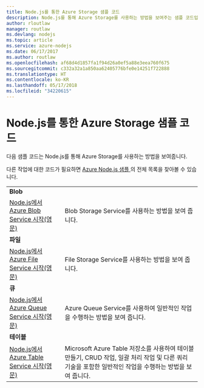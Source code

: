 ```yaml
---
title: Node.js를 통한 Azure Storage 샘플 코드
description: Node.js를 통해 Azure Storage를 사용하는 방법을 보여주는 샘플 코드입니다.
author: rloutlaw
manager: routlaw
ms.devlang: nodejs
ms.topic: article
ms.service: azure-nodejs
ms.date: 06/17/2017
ms.author: routlaw
ms.openlocfilehash: af68d4d1857fa1f94d26a0ef5a88e3eea760f675
ms.sourcegitcommit: c332a32a1a850aa62405776bfe0e14251f722888
ms.translationtype: HT
ms.contentlocale: ko-KR
ms.lasthandoff: 05/17/2018
ms.locfileid: "34220615"
---
```

# <a name="azure-storage-with-nodejs-code-samples"></a>Node.js를 통한 Azure Storage 샘플 코드

다음 샘플 코드는 Node.js를 통해 Azure Storage를 사용하는 방법을 보여줍니다.

다른 작업에 대한 코드가 필요하면 [Azure Node.js 샘플 ](https://azure.microsoft.com/resources/samples/?term=nodejs)의 전체 목록을 찾아볼 수 있습니다.


| | |
|---|---|
| **Blob** ||
| [Node.js에서 Azure Blob Service 시작(영문)](https://github.com/Azure-Samples/storage-blob-node-getting-started) | Blob Storage Service를 사용하는 방법을 보여 줍니다. |
| **파일** ||
| [Node.js에서 Azure File Service 시작(영문)](https://azure.microsoft.com/resources/samples/storage-file-node-getting-started/) | File Storage Service를 사용하는 방법을 보여 줍니다. |
| **큐** ||
| [Node.js에서 Azure Queue Service 시작(영문)](https://azure.microsoft.com/resources/samples/storage-queue-node-getting-started/) | Azure Queue Service를 사용하여 일반적인 작업을 수행하는 방법을 보여 줍니다. |
| **테이블** ||
| [Node.js에서 Azure Table Service 시작(영문)](https://azure.microsoft.com/resources/samples/storage-table-node-getting-started/) | Microsoft Azure Table 저장소를 사용하여 테이블 만들기, CRUD 작업, 일괄 처리 작업 및 다른 쿼리 기술을 포함한 일반적인 작업을 수행하는 방법을 보여 줍니다. |
